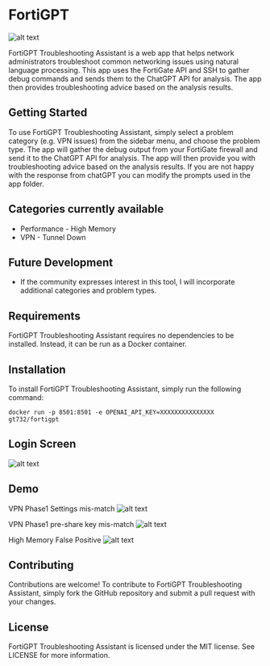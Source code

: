 # FortiGPT
![alt text](https://i.imgur.com/benUs5x.png)

FortiGPT Troubleshooting Assistant is a web app that helps network administrators troubleshoot common networking issues using natural language processing. This app uses the FortiGate API and SSH to gather debug commands and sends them to the ChatGPT API for analysis. The app then provides troubleshooting advice based on the analysis results.

## Getting Started

To use FortiGPT Troubleshooting Assistant, simply select a problem category (e.g. VPN issues) from the sidebar menu, and choose the problem type. The app will gather the debug output from your FortiGate firewall and send it to the ChatGPT API for analysis. The app will then provide you with troubleshooting advice based on the analysis results. If you are not happy with the response from chatGPT you can modify the prompts used in the app folder.

## Categories currently available
- Performance - High Memory
- VPN - Tunnel Down

## Future Development
- If the community expresses interest in this tool, I will incorporate additional categories and problem types.

## Requirements

FortiGPT Troubleshooting Assistant requires no dependencies to be installed. Instead, it can be run as a Docker container.

## Installation

To install FortiGPT Troubleshooting Assistant, simply run the following command:

```
docker run -p 8501:8501 -e OPENAI_API_KEY=XXXXXXXXXXXXXXX gt732/fortigpt
```

## Login Screen

![alt text](https://i.imgur.com/p5kirWy.png)
## Demo
VPN Phase1 Settings mis-match
![alt text](https://i.imgur.com/CJnhDhJ.png)

VPN Phase1 pre-share key mis-match
![alt text](https://i.imgur.com/zDaKm0Y.png)

High Memory False Positive
![alt text](https://i.imgur.com/NxeiA6B.png)
## Contributing
Contributions are welcome! To contribute to FortiGPT Troubleshooting Assistant, simply fork the GitHub repository and submit a pull request with your changes.

## License
FortiGPT Troubleshooting Assistant is licensed under the MIT license. See LICENSE for more information.